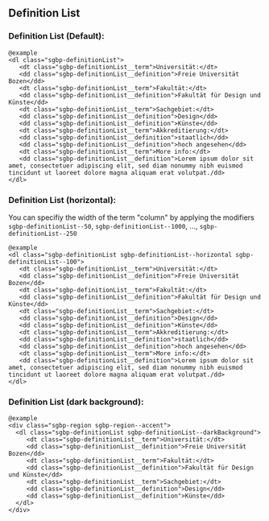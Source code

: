 ## Definition List

### Definition List (Default):

    @example
    <dl class="sgbp-definitionList">
       <dt class="sgbp-definitionList__term">Universität:</dt>
       <dd class="sgbp-definitionList__definition">Freie Universität Bozen</dd>
       <dt class="sgbp-definitionList__term">Fakultät:</dt>
       <dd class="sgbp-definitionList__definition">Fakultät für Design und Künste</dd>
       <dt class="sgbp-definitionList__term">Sachgebiet:</dt>
       <dd class="sgbp-definitionList__definition">Design</dd>
       <dd class="sgbp-definitionList__definition">Künste</dd>
       <dt class="sgbp-definitionList__term">Akkreditierung:</dt>
       <dd class="sgbp-definitionList__definition">staatlich</dd>
       <dd class="sgbp-definitionList__definition">hoch angesehen</dd>
       <dt class="sgbp-definitionList__term">More info:</dt>
       <dd class="sgbp-definitionList__definition">Lorem ipsum dolor sit amet, consectetuer adipiscing elit, sed diam nonummy nibh euismod tincidunt ut laoreet dolore magna aliquam erat volutpat./dd>
    </dl>

### Definition List (horizontal):

You can specifiy the width of the term "column" by applying the modifiers `sgbp-definitionList--50`, `sgbp-definitionList--1000`, ..., `sgbp-definitionList--250`

    @example
    <dl class="sgbp-definitionList sgbp-definitionList--horizontal sgbp-definitionList--100">
       <dt class="sgbp-definitionList__term">Universität:</dt>
       <dd class="sgbp-definitionList__definition">Freie Universität Bozen</dd>
       <dt class="sgbp-definitionList__term">Fakultät:</dt>
       <dd class="sgbp-definitionList__definition">Fakultät für Design und Künste</dd>
       <dt class="sgbp-definitionList__term">Sachgebiet:</dt>
       <dd class="sgbp-definitionList__definition">Design</dd>
       <dd class="sgbp-definitionList__definition">Künste</dd>
       <dt class="sgbp-definitionList__term">Akkreditierung:</dt>
       <dd class="sgbp-definitionList__definition">staatlich</dd>
       <dd class="sgbp-definitionList__definition">hoch angesehen</dd>
       <dt class="sgbp-definitionList__term">More info:</dt>
       <dd class="sgbp-definitionList__definition">Lorem ipsum dolor sit amet, consectetuer adipiscing elit, sed diam nonummy nibh euismod tincidunt ut laoreet dolore magna aliquam erat volutpat./dd>
    </dl>

### Definition List (dark background):

    @example
    <div class="sgbp-region sgbp-region--accent">
      <dl class="sgbp-definitionList sgbp-definitionList--darkBackground">
         <dt class="sgbp-definitionList__term">Universität:</dt>
         <dd class="sgbp-definitionList__definition">Freie Universität Bozen</dd>
         <dt class="sgbp-definitionList__term">Fakultät:</dt>
         <dd class="sgbp-definitionList__definition">Fakultät für Design und Künste</dd>
         <dt class="sgbp-definitionList__term">Sachgebiet:</dt>
         <dd class="sgbp-definitionList__definition">Design</dd>
         <dd class="sgbp-definitionList__definition">Künste</dd>
      </dl>
    </div>
